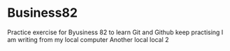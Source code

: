# Business82
 Practice exercise for Byusiness 82 to learn Git and Github
keep practising
I am writing from my local computer
Another local
local 2
